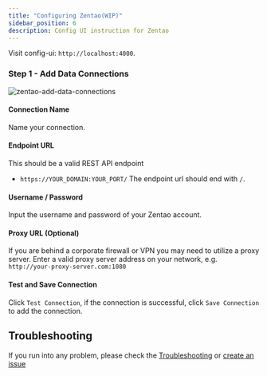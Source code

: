 ```yaml
---
title: "Configuring Zentao(WIP)"
sidebar_position: 6
description: Config UI instruction for Zentao
---
```


Visit config-ui: `http://localhost:4000`.
### Step 1 - Add Data Connections
![zentao-add-data-connections](/img/ConfigUI/zentao-add-data-connections.png)

#### Connection Name
Name your connection.

#### Endpoint URL
This should be a valid REST API endpoint
   - `https://YOUR_DOMAIN:YOUR_PORT/`
The endpoint url should end with `/`.

#### Username / Password
Input the username and password of your Zentao account.

#### Proxy URL (Optional)
If you are behind a corporate firewall or VPN you may need to utilize a proxy server. Enter a valid proxy server address on your network, e.g. `http://your-proxy-server.com:1080`

#### Test and Save Connection
Click `Test Connection`, if the connection is successful, click `Save Connection` to add the connection.

## Troubleshooting

If you run into any problem, please check the [Troubleshooting](/Troubleshooting/Configuration.md) or [create an issue](https://github.com/apache/incubator-devlake/issues)
